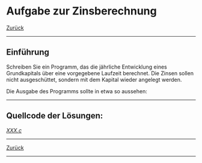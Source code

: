 # Aufgabe zur Zinsberechnung

[Zurück](./Exercises.md)

---

## Einführung

Schreiben Sie ein Programm, das die jährliche Entwicklung eines Grundkapitals über eine vorgegebene Laufzeit berechnet. Die Zinsen sollen nicht ausgeschüttet, sondern mit dem Kapital wieder angelegt werden.

Die Ausgabe des Programms sollte in etwa so aussehen:


---

## Quellcode der Lösungen:

[*XXX.c*](./Fraction/Fraction.h)<br />

---

[Zurück](./Exercises.md)

---
